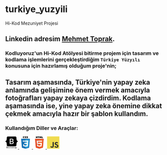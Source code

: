 # turkiye_yuzyili
Hi-Kod Mezuniyet Projesi

Linkedin adresim [Mehmet Toprak](https://www.linkedin.com/in/mehmet-toprak-486a88236/).
---

### Kodluyoruz'un Hi-Kod Atölyesi bitirme projem için tasarım ve kodlama işlemlerini gerçekleştirdiğim `Türkiye Yüzyılı` konusuna için hazırlamış olduğum proje'nin; 
Tasarım aşamasında, Türkiye'nin yapay zeka anlamında gelişimine önem vermek amacıyla fotoğrafları yapay zekaya çizdirdim.
Kodlama aşamasında ise, yine yapay zeka önemine dikkat çekmek amacıyla hazır bir şablon kullandım.
---

<h3 align="left">Kullandığım Diller ve Araçlar:</h3>
<p align="left"> <a href="https://getbootstrap.com" target="_blank" rel="noreferrer"> <img src="https://raw.githubusercontent.com/devicons/devicon/master/icons/bootstrap/bootstrap-plain-wordmark.svg" alt="bootstrap" width="40" height="40"/> </a> <a href="https://www.w3schools.com/css/" target="_blank" rel="noreferrer"> <img src="https://raw.githubusercontent.com/devicons/devicon/master/icons/css3/css3-original-wordmark.svg" alt="css3" width="40" height="40"/> </a><a href="https://www.w3.org/html/" target="_blank" rel="noreferrer"> <img src="https://raw.githubusercontent.com/devicons/devicon/master/icons/html5/html5-original-wordmark.svg" alt="html5" width="40" height="40"/> </a> <a href="https://developer.mozilla.org/en-US/docs/Web/JavaScript" target="_blank" rel="noreferrer"> <img src="https://raw.githubusercontent.com/devicons/devicon/master/icons/javascript/javascript-original.svg" alt="javascript" width="40" height="40"/> </a>  </p>
